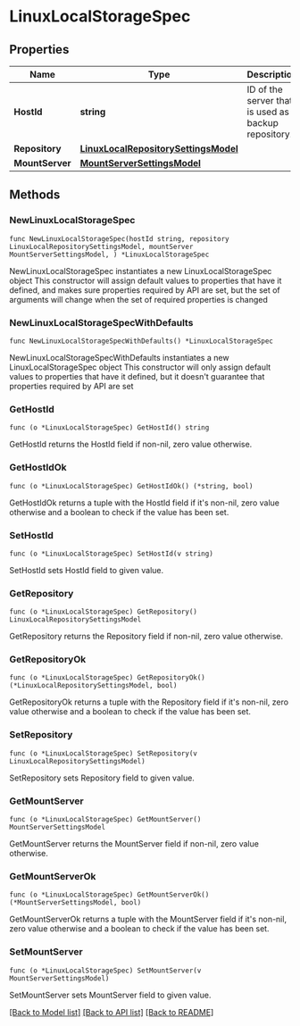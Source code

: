 # LinuxLocalStorageSpec

## Properties

Name | Type | Description | Notes
------------ | ------------- | ------------- | -------------
**HostId** | **string** | ID of the server that is used as a backup repository. | 
**Repository** | [**LinuxLocalRepositorySettingsModel**](LinuxLocalRepositorySettingsModel.md) |  | 
**MountServer** | [**MountServerSettingsModel**](MountServerSettingsModel.md) |  | 

## Methods

### NewLinuxLocalStorageSpec

`func NewLinuxLocalStorageSpec(hostId string, repository LinuxLocalRepositorySettingsModel, mountServer MountServerSettingsModel, ) *LinuxLocalStorageSpec`

NewLinuxLocalStorageSpec instantiates a new LinuxLocalStorageSpec object
This constructor will assign default values to properties that have it defined,
and makes sure properties required by API are set, but the set of arguments
will change when the set of required properties is changed

### NewLinuxLocalStorageSpecWithDefaults

`func NewLinuxLocalStorageSpecWithDefaults() *LinuxLocalStorageSpec`

NewLinuxLocalStorageSpecWithDefaults instantiates a new LinuxLocalStorageSpec object
This constructor will only assign default values to properties that have it defined,
but it doesn't guarantee that properties required by API are set

### GetHostId

`func (o *LinuxLocalStorageSpec) GetHostId() string`

GetHostId returns the HostId field if non-nil, zero value otherwise.

### GetHostIdOk

`func (o *LinuxLocalStorageSpec) GetHostIdOk() (*string, bool)`

GetHostIdOk returns a tuple with the HostId field if it's non-nil, zero value otherwise
and a boolean to check if the value has been set.

### SetHostId

`func (o *LinuxLocalStorageSpec) SetHostId(v string)`

SetHostId sets HostId field to given value.


### GetRepository

`func (o *LinuxLocalStorageSpec) GetRepository() LinuxLocalRepositorySettingsModel`

GetRepository returns the Repository field if non-nil, zero value otherwise.

### GetRepositoryOk

`func (o *LinuxLocalStorageSpec) GetRepositoryOk() (*LinuxLocalRepositorySettingsModel, bool)`

GetRepositoryOk returns a tuple with the Repository field if it's non-nil, zero value otherwise
and a boolean to check if the value has been set.

### SetRepository

`func (o *LinuxLocalStorageSpec) SetRepository(v LinuxLocalRepositorySettingsModel)`

SetRepository sets Repository field to given value.


### GetMountServer

`func (o *LinuxLocalStorageSpec) GetMountServer() MountServerSettingsModel`

GetMountServer returns the MountServer field if non-nil, zero value otherwise.

### GetMountServerOk

`func (o *LinuxLocalStorageSpec) GetMountServerOk() (*MountServerSettingsModel, bool)`

GetMountServerOk returns a tuple with the MountServer field if it's non-nil, zero value otherwise
and a boolean to check if the value has been set.

### SetMountServer

`func (o *LinuxLocalStorageSpec) SetMountServer(v MountServerSettingsModel)`

SetMountServer sets MountServer field to given value.



[[Back to Model list]](../README.md#documentation-for-models) [[Back to API list]](../README.md#documentation-for-api-endpoints) [[Back to README]](../README.md)


